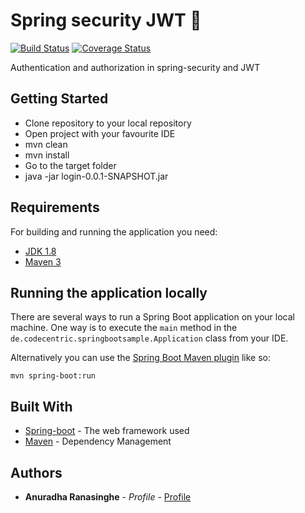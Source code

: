 # Spring security JWT 💯
[![Build Status](https://travis-ci.org/codecentric/springboot-sample-app.svg?branch=master)](https://travis-ci.org/codecentric/springboot-sample-app)
[![Coverage Status](https://coveralls.io/repos/github/codecentric/springboot-sample-app/badge.svg?branch=master)](https://coveralls.io/github/codecentric/springboot-sample-app?branch=master)


Authentication and authorization in spring-security and JWT 

## Getting Started

* Clone repository to your local repository
* Open project with your favourite IDE
* mvn clean
* mvn install
* Go to the target folder
* java -jar login-0.0.1-SNAPSHOT.jar

## Requirements

For building and running the application you need:

- [JDK 1.8](http://www.oracle.com/technetwork/java/javase/downloads/jdk8-downloads-2133151.html)
- [Maven 3](https://maven.apache.org)

## Running the application locally

There are several ways to run a Spring Boot application on your local machine. One way is to execute the `main` method in the `de.codecentric.springbootsample.Application` class from your IDE.

Alternatively you can use the [Spring Boot Maven plugin](https://docs.spring.io/spring-boot/docs/current/reference/html/build-tool-plugins-maven-plugin.html) like so:

```shell
mvn spring-boot:run
```

## Built With

* [Spring-boot](https://spring.io/projects/spring-boot) - The web framework used
* [Maven](https://maven.apache.org/) - Dependency Management

## Authors

* **Anuradha Ranasinghe** - *Profile* - [Profile](https://github.com/anuradha151)



